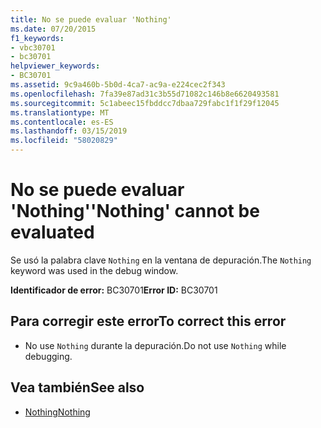 ```yaml
---
title: No se puede evaluar 'Nothing'
ms.date: 07/20/2015
f1_keywords:
- vbc30701
- bc30701
helpviewer_keywords:
- BC30701
ms.assetid: 9c9a460b-5b0d-4ca7-ac9a-e224cec2f343
ms.openlocfilehash: 7fa39e87ad31c3b55d71082c146b8e6620493581
ms.sourcegitcommit: 5c1abeec15fbddcc7dbaa729fabc1f1f29f12045
ms.translationtype: MT
ms.contentlocale: es-ES
ms.lasthandoff: 03/15/2019
ms.locfileid: "58020829"
---
```

# <a name="nothing-cannot-be-evaluated"></a><span data-ttu-id="00186-102">No se puede evaluar 'Nothing'</span><span class="sxs-lookup"><span data-stu-id="00186-102">'Nothing' cannot be evaluated</span></span>
<span data-ttu-id="00186-103">Se usó la palabra clave `Nothing` en la ventana de depuración.</span><span class="sxs-lookup"><span data-stu-id="00186-103">The `Nothing` keyword was used in the debug window.</span></span>  
  
 <span data-ttu-id="00186-104">**Identificador de error:** BC30701</span><span class="sxs-lookup"><span data-stu-id="00186-104">**Error ID:** BC30701</span></span>  
  
## <a name="to-correct-this-error"></a><span data-ttu-id="00186-105">Para corregir este error</span><span class="sxs-lookup"><span data-stu-id="00186-105">To correct this error</span></span>  
  
-   <span data-ttu-id="00186-106">No use `Nothing` durante la depuración.</span><span class="sxs-lookup"><span data-stu-id="00186-106">Do not use `Nothing` while debugging.</span></span>  
  
## <a name="see-also"></a><span data-ttu-id="00186-107">Vea también</span><span class="sxs-lookup"><span data-stu-id="00186-107">See also</span></span>

- [<span data-ttu-id="00186-108">Nothing</span><span class="sxs-lookup"><span data-stu-id="00186-108">Nothing</span></span>](../../visual-basic/language-reference/nothing.md)
